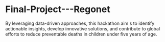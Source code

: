 # Final-Project---Regonet
By leveraging data-driven approaches, this hackathon aim            s to identify actionable insights, develop innovative solutions, and contribute to global efforts to reduce preventable deaths in children under five years of age.
